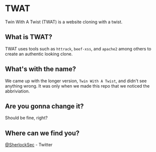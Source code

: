 # TWAT
Twin With A Twist (TWAT) is a website cloning with a twist.

## What is TWAT?

TWAT uses tools such as `httrack`, `beef-xss`, and `apache2` among others to create an authentic looking clone.

## What's with the name?

We came up with the longer version, `Twin With A Twist`, and didn't see anything wrong. It was only when we made this repo that we noticed the abbriviation.

## Are you gonna change it?

Should be fine, right?

## Where can we find you?

[@SherlockSec](https://twitter.com/SherlockSec) - Twitter
